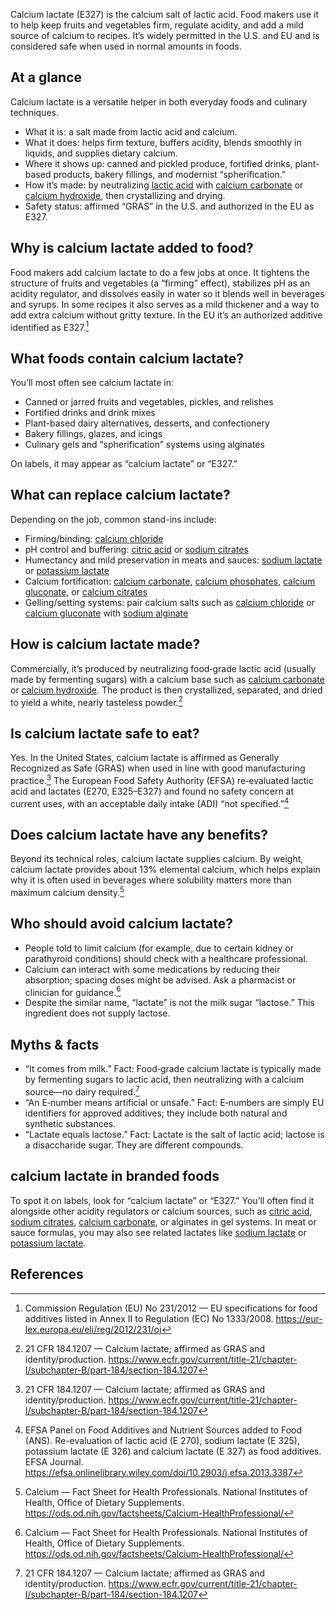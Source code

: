Calcium lactate (E327) is the calcium salt of lactic acid. Food makers use it to help keep fruits and vegetables firm, regulate acidity, and add a mild source of calcium to recipes. It’s widely permitted in the U.S. and EU and is considered safe when used in normal amounts in foods.

<!--more-->

## At a glance
Calcium lactate is a versatile helper in both everyday foods and culinary techniques.
- What it is: a salt made from lactic acid and calcium.
- What it does: helps firm texture, buffers acidity, blends smoothly in liquids, and supplies dietary calcium.
- Where it shows up: canned and pickled produce, fortified drinks, plant-based products, bakery fillings, and modernist “spherification.”
- How it’s made: by neutralizing [lactic acid](/e270-lactic-acid) with [calcium carbonate](/e170i-calcium-carbonate) or [calcium hydroxide](/e526-calcium-hydroxide), then crystallizing and drying.
- Safety status: affirmed “GRAS” in the U.S. and authorized in the EU as E327.

## Why is calcium lactate added to food?
Food makers add calcium lactate to do a few jobs at once. It tightens the structure of fruits and vegetables (a “firming” effect), stabilizes pH as an acidity regulator, and dissolves easily in water so it blends well in beverages and syrups. In some recipes it also serves as a mild thickener and a way to add extra calcium without gritty texture. In the EU it’s an authorized additive identified as E327.[^1]

## What foods contain calcium lactate?
You’ll most often see calcium lactate in:
- Canned or jarred fruits and vegetables, pickles, and relishes
- Fortified drinks and drink mixes
- Plant-based dairy alternatives, desserts, and confectionery
- Bakery fillings, glazes, and icings
- Culinary gels and “spherification” systems using alginates

On labels, it may appear as “calcium lactate” or “E327.”

## What can replace calcium lactate?
Depending on the job, common stand-ins include:
- Firming/binding: [calcium chloride](/e509-calcium-chloride)
- pH control and buffering: [citric acid](/e330-citric-acid) or [sodium citrates](/e331-sodium-citrates)
- Humectancy and mild preservation in meats and sauces: [sodium lactate](/e325-sodium-lactate) or [potassium lactate](/e326-potassium-lactate)
- Calcium fortification: [calcium carbonate](/e170i-calcium-carbonate), [calcium phosphates](/e341-calcium-phosphates), [calcium gluconate](/e578-calcium-gluconate), or [calcium citrates](/e333-calcium-citrates)
- Gelling/setting systems: pair calcium salts such as [calcium chloride](/e509-calcium-chloride) or [calcium gluconate](/e578-calcium-gluconate) with [sodium alginate](/e401-sodium-alginate)

## How is calcium lactate made?
Commercially, it’s produced by neutralizing food‑grade lactic acid (usually made by fermenting sugars) with a calcium base such as [calcium carbonate](/e170i-calcium-carbonate) or [calcium hydroxide](/e526-calcium-hydroxide). The product is then crystallized, separated, and dried to yield a white, nearly tasteless powder.[^2]

## Is calcium lactate safe to eat?
Yes. In the United States, calcium lactate is affirmed as Generally Recognized as Safe (GRAS) when used in line with good manufacturing practice.[^2] The European Food Safety Authority (EFSA) re‑evaluated lactic acid and lactates (E270, E325–E327) and found no safety concern at current uses, with an acceptable daily intake (ADI) “not specified.”[^3]

## Does calcium lactate have any benefits?
Beyond its technical roles, calcium lactate supplies calcium. By weight, calcium lactate provides about 13% elemental calcium, which helps explain why it is often used in beverages where solubility matters more than maximum calcium density.[^4]

## Who should avoid calcium lactate?
- People told to limit calcium (for example, due to certain kidney or parathyroid conditions) should check with a healthcare professional.
- Calcium can interact with some medications by reducing their absorption; spacing doses might be advised. Ask a pharmacist or clinician for guidance.[^4]
- Despite the similar name, “lactate” is not the milk sugar “lactose.” This ingredient does not supply lactose.

## Myths & facts
- “It comes from milk.” Fact: Food‑grade calcium lactate is typically made by fermenting sugars to lactic acid, then neutralizing with a calcium source—no dairy required.[^2]
- “An E‑number means artificial or unsafe.” Fact: E‑numbers are simply EU identifiers for approved additives; they include both natural and synthetic substances.
- “Lactate equals lactose.” Fact: Lactate is the salt of lactic acid; lactose is a disaccharide sugar. They are different compounds.

## calcium lactate in branded foods
To spot it on labels, look for “calcium lactate” or “E327.” You’ll often find it alongside other acidity regulators or calcium sources, such as [citric acid](/e330-citric-acid), [sodium citrates](/e331-sodium-citrates), [calcium carbonate](/e170i-calcium-carbonate), or alginates in gel systems. In meat or sauce formulas, you may also see related lactates like [sodium lactate](/e325-sodium-lactate) or [potassium lactate](/e326-potassium-lactate).

## References
[^1]: Commission Regulation (EU) No 231/2012 — EU specifications for food additives listed in Annex II to Regulation (EC) No 1333/2008. https://eur-lex.europa.eu/eli/reg/2012/231/oj
[^2]: 21 CFR 184.1207 — Calcium lactate; affirmed as GRAS and identity/production. https://www.ecfr.gov/current/title-21/chapter-I/subchapter-B/part-184/section-184.1207
[^3]: EFSA Panel on Food Additives and Nutrient Sources added to Food (ANS). Re-evaluation of lactic acid (E 270), sodium lactate (E 325), potassium lactate (E 326) and calcium lactate (E 327) as food additives. EFSA Journal. https://efsa.onlinelibrary.wiley.com/doi/10.2903/j.efsa.2013.3387
[^4]: Calcium — Fact Sheet for Health Professionals. National Institutes of Health, Office of Dietary Supplements. https://ods.od.nih.gov/factsheets/Calcium-HealthProfessional/
